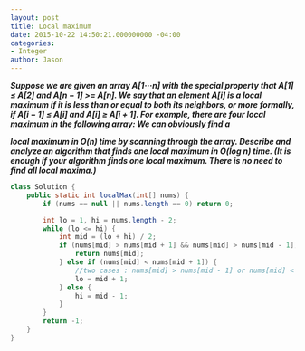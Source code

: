 ```yaml
---
layout: post
title: Local maximum
date: 2015-10-22 14:50:21.000000000 -04:00
categories:
- Integer
author: Jason
---
```

<p><strong><em>Suppose we are given an array A[1···n] with the special property that A[1] ≤ A[2] and A[n − 1] >= A[n]. We say that an element A[i] is a local maximum if it is less than or equal to both its neighbors, or more formally, if A[i − 1] ≤ A[i] and A[i] ≥ A[i + 1]. For example, there are four local maximum in the following array: We can obviously find a<br />

local maximum in O(n) time by scanning through the array. Describe and analyze an algorithm that finds one local maximum in O(log n) time. (It is enough if your algorithm finds one local maximum. There is no need to find all local maxima.)</em></strong></p>
``` java
class Solution {
    public static int localMax(int[] nums) {
        if (nums == null || nums.length == 0) return 0;

        int lo = 1, hi = nums.length - 2;
        while (lo <= hi) {
            int mid = (lo + hi) / 2;
            if (nums[mid] > nums[mid + 1] && nums[mid] > nums[mid - 1]) {
                return nums[mid];
            } else if (nums[mid] < nums[mid + 1]) {
                //two cases : nums[mid] > nums[mid - 1] or nums[mid] < nums[mid - 1]
                lo = mid + 1;
            } else {
                hi = mid - 1;
            }
        }
        return -1;
    }
}
```
